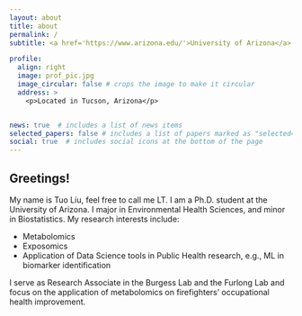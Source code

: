 ```yaml
---
layout: about
title: about
permalink: /
subtitle: <a href='https://www.arizona.edu/'>University of Arizona</a> 

profile:
  align: right
  image: prof_pic.jpg
  image_circular: false # crops the image to make it circular
  address: >
    <p>Located in Tucson, Arizona</p>


news: true  # includes a list of news items
selected_papers: false # includes a list of papers marked as "selected={true}"
social: true  # includes social icons at the bottom of the page
---
```


## Greetings!

My name is Tuo Liu, feel free to call me LT. I am a Ph.D. student at the University of Arizona. I major in Environmental Health Sciences, and minor in Biostatistics. My research interests include: 
- Metabolomics
- Exposomics
- Application of Data Science tools in Public Health research, e.g., ML in biomarker identification 

I serve as Research Associate in the Burgess Lab and the Furlong Lab and focus on the application of metabolomics on firefighters’ occupational health improvement.

<!--- Write your biography here. Tell the world about yourself. Link to your favorite [subreddit](http://reddit.com). You can put a picture in, too. The code is already in, just name your picture `prof_pic.jpg` and put it in the `img/` folder.

Put your address / P.O. box / other info right below your picture. You can also disable any these elements by editing `profile` property of the YAML header of your `_pages/about.md`. Edit `_bibliography/papers.bib` and Jekyll will render your [publications page](/al-folio/publications/) automatically.

Link to your social media connections, too. This theme is set up to use [Font Awesome icons](http://fortawesome.github.io/Font-Awesome/) and [Academicons](https://jpswalsh.github.io/academicons/), like the ones below. Add your Facebook, Twitter, LinkedIn, Google Scholar, or just disable all of them. -->
